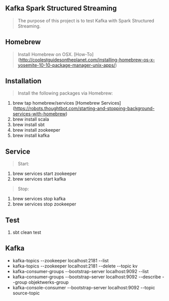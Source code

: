 Kafka Spark Structured Streaming
--------------------------------
>The purpose of this project is to test Kafka with Spark Structured Streaming.

Homebrew
--------
>Install Homebrew on OSX. [How-To] (http://coolestguidesontheplanet.com/installing-homebrew-os-x-yosemite-10-10-package-manager-unix-apps/)

Installation
------------
>Install the following packages via Homebrew:

1. brew tap homebrew/services [Homebrew Services] (https://robots.thoughtbot.com/starting-and-stopping-background-services-with-homebrew)
2. brew install scala
3. brew install sbt
4. brew install zookeeper
5. brew install kafka

Service
-------
>Start:

1. brew services start zookeeper
2. brew services start kafka

>Stop:

1. brew services stop kafka
2. brew services stop zookeeper

Test
----
1. sbt clean test

Kafka
-----
* kafka-topics --zookeeper localhost:2181 --list
* kafka-topics --zookeeper localhost:2181 --delete --topic kv
* kafka-consumer-groups --bootstrap-server localhost:9092 --list
* kafka-consumer-groups --bootstrap-server localhost:9092 --describe --group objektwerks-group
* kafka-console-consumer --bootstrap-server localhost:9092 --topic source-topic